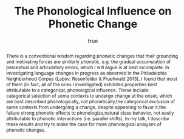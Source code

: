---
layout: paper
title: "The Phonological Influence on Phonetic Change"
year: 2013
author: [ { name: "Josef Fruehwald", url: "jofrhwld.github.io" }]
abstract: "There is a conventional wisdom regarding phonetic changes that their grounding and motivating forces are similarly phonetic, e.g. the gradual accumulation of perceptual and articulatory errors, which I will argue is at best incomplete. In investigating language changes in progress as observed in the Philadelphia Neighborhood Corpus (Labov, Rosenfelder & Fruehwald 2013), I found that most of them (in fact, all of the ones I investigated) exhibited properties best attributable to a categorical, phonological influence. These include:

* categorical selection of some contexts to undergo change at the onset, which are best described phonologically, not phonetically,

* the categorical exclusion of some contexts from undergoing a change, despite appearing to favor it,

* the failure strong phonetic effects to phonologize,

* natural class behavior, not easily attributable to phonetic interactions (i.e. parallel shifts).

In my talk, I describe these results and try to make the case for more phonological analyses of phonetic changes.
"
presented: []
published: []
docs: [{format: "HTML5 Slides", url: "/papers/york_2014/", local: true }]
categories: [italk]
display-category: "Invited Talk"
comments: true
---